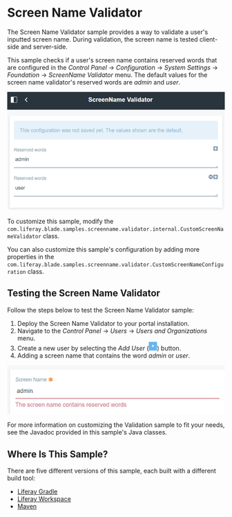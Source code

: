 # Screen Name Validator [](id=screen-name-validator)

The Screen Name Validator sample provides a way to validate a user's inputted
screen name. During validation, the screen name is tested client-side and
server-side.

This sample checks if a user's screen name contains reserved words that are
configured in the *Control Panel* &rarr; *Configuration* &rarr; *System
Settings* &rarr; *Foundation* &rarr; *ScreenName Validator* menu. The default
values for the screen name validator's reserved words are *admin* and *user*.

![Figure 1: Enter reserved words for the screen name validator.](../../images/screenname-validator-config.png)

To customize this sample, modify the
`com.liferay.blade.samples.screenname.validator.internal.CustomScreenNameValidator`
class.

You can also customize this sample's configuration by adding more properties in
the
`com.liferay.blade.samples.screenname.validator.CustomScreenNameConfiguration`
class.

## Testing the Screen Name Validator [](id=testing-the-screen-name-validator)

Follow the steps below to test the Screen Name Validator sample:

1.  Deploy the Screen Name Validator to your portal installation.
2.  Navigate to the *Control Panel* &rarr; *Users* &rarr; *Users and
    Organizations* menu.
3.  Create a new user by selecting the *Add User*
    (![Add User](../../images/icon-add.png)) button.
4.  Adding a screen name that contains the word *admin* or *user*.

![Figure 2: The error message displays when inputting a reserved word for the screen name.](../../images/screenname-validator-test.png)

For more information on customizing the Validation sample to fit your needs, see
the Javadoc provided in this sample's Java classes.

## Where Is This Sample? [](id=where-is-this-sample)

There are five different versions of this sample, each built with a different
build tool:

- [Liferay Gradle](https://github.com/liferay/liferay-blade-samples/tree/master/liferay-gradle/blade.screenname.validator)
- [Liferay Workspace](https://github.com/liferay/liferay-blade-samples/tree/master/liferay-workspace/modules/blade.screenname.validator)
- [Maven](https://github.com/liferay/liferay-blade-samples/tree/master/maven/blade.screenname.validator)
